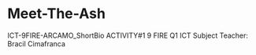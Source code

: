 # Meet-The-Ash
ICT-9FIRE-ARCAMO_ShortBio
ACTIVITY#1 9 FIRE Q1 ICT
Subject Teacher: Bracil Cimafranca
